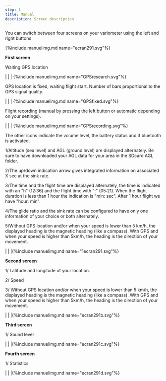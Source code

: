 ```yaml
---
step: 1
title: Manual
description: Screen description
---
```


You can switch between four screens on your variometer using the left and right buttons

{%include manuelimg.md name="ecran291.svg"%}

**First screen**

Waiting GPS location

|                                  |        	    |		{%include manuelimg.md name="GPSresearch.svg"%}

GPS location is fixed, waiting flight start. Number of bars proportional to the GPS signal quality.

|                                  |        	     |		{%include manuelimg.md name="GPSfixed.svg"%}

Flight recording (manual by pressing the left button or automatic depending on your settings).

|                                  |     		    |		{%include manuelimg.md name="GPSrecording.svg"%}
	

The other icons indicate the volume level, the battery status and if bluetooth is activated.

1/Altitude (sea level) and AGL (ground level) are displayed alternately. Be sure to have downloaded your AGL data for your area in the SDcard AGL folder.

2/The up/down indication arrow gives integrated information on associated X sec at the sink rate.

3/The time and the flight time are displayed alternately, the time is indicated with an "h" (12:36) and the flight time with ":" (05:21).
When the flight duration is less than 1 hour the indication is "min: sec".
After 1 hour flight we have "hour: min".

4/The glide ratio and the sink rate can be configured to have only one information of your choice or both alternately.

5/Without GPS location and/or when your speed is lower than 5 km/h, the displayed heading is the magnetic heading (like a compass). With GPS and when your speed is higher than 5km/h, the heading is the direction of your movement.



|                                  |               |{%include manuelimg.md name="1ecran291.svg"%}



**Second screen**

1/ Latitude and longitude of your location.

2/ Speed

3/ Without GPS location and/or when your speed is lower than 5 km/h, the displayed heading is the magnetic heading (like a compass). With GPS and when your speed is higher than 5km/h, the heading is the direction of your movement.


|                                  |               |{%include manuelimg.md name="ecran291b.svg"%}


**Third screen**

1/ Sound level


|                                  |               |{%include manuelimg.md name="ecran291c.svg"%}


**Fourth screen**

1/ Statistics


|                                  |               |{%include manuelimg.md name="ecran291d.svg"%}


